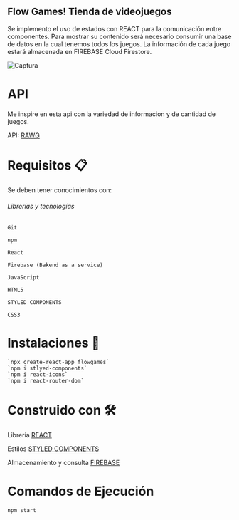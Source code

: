 ## Flow Games! Tienda de videojuegos 

   Se implemento el uso de estados con REACT para la comunicación entre componentes. Para mostrar su contenido será necesario consumir una base de datos en la cual tenemos todos los juegos. La información de cada juego estará almacenada en FIREBASE Cloud Firestore. 

 
![Captura](https://user-images.githubusercontent.com/54385792/141381070-4e91781b-9075-4d6f-85d9-fdb001cf8170.PNG)


# API  
   Me inspire en esta api con la variedad de informacion y de cantidad de juegos.
   
   API:  [RAWG](https://rawg.io/) 

# Requisitos 📋 
  Se deben tener conocimientos con:
###### Librerías y tecnologías 

    Git 

    npm 

    React 
    
    Firebase (Bakend as a service)

    JavaScript 

    HTML5 

    STYLED COMPONENTS 

    CSS3 


# Instalaciones 🔧 

    `npx create-react-app flowgames` 
    `npm i stlyed-components`
    `npm i react-icons`
    `npm i react-router-dom`

 
# Construido con 🛠️ 

   Librería [REACT](https://reactjs.org) 

   Estilos [STYLED COMPONENTS](https://styled-components.com/) 
   
   Almacenamiento y consulta [FIREBASE](https://firebase.google.com/) 
   
   
# Comandos de Ejecución 
   `npm start`
